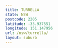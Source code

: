 ```yaml
---
title: TURRELLA
state: NSW
postcode: 2205
latitude: -33.937551
longitude: 151.147956
url: /nsw/turrella/
layout: suburb
---
```

